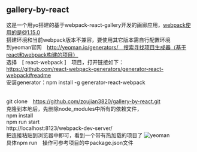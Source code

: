 ##  gallery-by-react
  这是一个用yo搭建的基于webpack-react-gallery开发的画廊应用，webpack使用的是@1.15.0
  <br>搭建环境和当前webpack版本不兼容，要使用其它版本需自行配置环境
  <br>到yeoman官网　http://yeoman.io/generators/　搜索寻找项目生成器（基于react和webpack构建的项目）
  <br>选择　[ react-webpack ]　项目，打开链接如下：
  <br>https://github.com/react-webpack-generators/generator-react-webpack#readme
  <br>安装generator：npm install -g generator-react-webpack

  <br>git clone　https://github.com/zoujian3820/gallery-by-react.git
  <br>克隆到本地后，先删除node_modules中所有的依赖文件，
  <br>npm install
  <br>npm run start
  <br>http://localhost:8123/webpack-dev-server/
  <br>把连接粘贴到浏览器中即可，看到一个带有热加载的项目了
  ![](https://github.com/zoujian3820/gallery-by-react/blob/master/src/images/yeoman.png "yeoman")
  <br>具体npm run　操作可参考项目的中package.json文件
